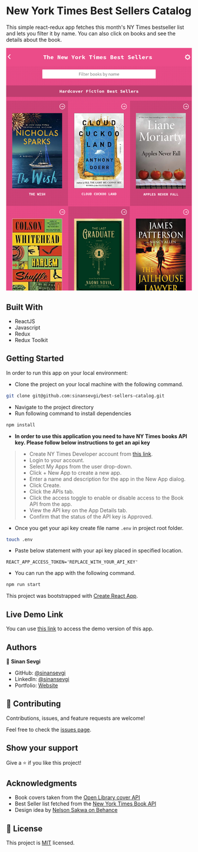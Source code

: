 # New York Times Best Sellers Catalog
This simple react-redux app fetches this month's NY Times bestseller list and lets you filter it by name.
You can also click on books and see the details about the book.

![Screenshot](Screenshot.png)

## Built With

- ReactJS
- Javascript
- Redux
- Redux Toolkit

## Getting Started

In order to run this app on your local environment:

- Clone the project on your local machine with the following command.

```bash 
git clone git@github.com:sinansevgi/best-sellers-catalog.git
```

- Navigate to the project directory
- Run following command to install dependencies
```bash 
npm install 
```

- **In order to use this application you need to have NY Times books API key. Please follow below instructions to get an api key**
> - Create NY Times Developer account from [this link](https://developer.nytimes.com/accounts/create).
> - Login to your account.
> - Select My Apps from the user drop-down.
> - Click + New App to create a new app.
> - Enter a name and description for the app in the New App dialog.
> - Click Create.
> - Click the APIs tab.
> - Click the access toggle to enable or disable access to the Book API from the app.
> - View the API key on the App Details tab.
> - Confirm that the status of the API key is Approved.

- Once you get your api key create file name `.env` in project root folder.
```bash
touch .env
```
- Paste below statement with your api key placed in specified location.
```
REACT_APP_ACCESS_TOKEN='REPLACE_WITH_YOUR_API_KEY'
```

- You can run the app with the following command.
```bash 
npm run start
```


This project was bootstrapped with [Create React App](https://github.com/facebook/create-react-app).

## Live Demo Link

You can use [this link](https://agitated-pare-3b3254.netlify.app/) to access the demo version of this app.

## Authors

👤 **Sinan Sevgi**

- GitHub: [@sinansevgi](https://github.com/sinansevgi)
- LinkedIn: [@sinansevgi](https://www.linkedin.com/in/sinansevgi/)
- Portfolio: [Website](https://sinansevgi.com)


## 🤝 Contributing

Contributions, issues, and feature requests are welcome!

Feel free to check the [issues page](../../issues/).

## Show your support

Give a ⭐️ if you like this project!

## Acknowledgments
- Book covers taken from the [Open Library cover API](https://openlibrary.org/dev/docs/api/covers)
- Best Seller list fetched from the [New York Times Book API](https://developer.nytimes.com/docs/books-product/1/overview)
- Design idea by [Nelson Sakwa on Behance](https://www.behance.net/gallery/31579789/Ballhead-App-(Free-PSDs))

## 📝 License

This project is [MIT](./LICENSE) licensed.

